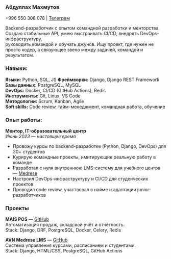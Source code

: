 
### Абдуллах Махмутов

+996 550 308 078 | <a href='https://t.me/AbdullohMahmutov' target='_blank'>Телеграм</a>

Backend-разработчик с опытом командной разработки и менторства.  
Создаю стабильные API, умею выстраивать CI/CD, внедрять DevOps-инфраструктуру,  
руководить командой и обучать джунов. Ищу проект, где нужен не просто кодер, а связующее звено между задачей, командой и результатом.

### Навыки:
**Языки:** Python, SQL, JS
**Фреймворки:** Django, Django REST Framework  
**Базы данных:** PostgreSQL, MySQL  
**DevOps:** Docker, CI/CD (GitHub Actions), Redis  
**Инструменты:** Git, Linux, VS Code  
**Методологии:** Scrum, Kanban, Agile  
**Soft skills:** Code review, тайм-менеджмент, командная работа, обучение

### Опыт работы:
**Ментор, IT-образовательный центр**  
*Июнь 2023 — настоящее время*

- Провожу курсы по backend-разработке (Python, Django, DevOps) для 30+ студентов  
- Курирую командные проекты, имитирующие реальную работу в команде  
- Разработал с нуля внутреннюю LMS-систему для учебного центра — [Medrese](https://github.com/Zoreyan/Tahfiz-LMS)  
- Настроил DevOps-инфраструктуру и CI/CD для студенческих проектов  
- Проводил code review, участвовал в найме и адаптации junior-разработчиков


### Проекты 
**MAIS POS** — [GitHub](https://github.com/Zoreyan/MAIS-POS)  
Автоматизация продаж, складской учёт и отчётность.  
Stack: Django, DRF, PostgreSQL, Docker, Celery, Redis  

**AVN Medrese LMS** — [GitHub](https://github.com/Zoreyan/Tahfiz-LMS)  
Система управления курсами, расписанием и студентами.  
Stack: Django, HTML/CSS, PostgreSQL, GitHub Actions
  

